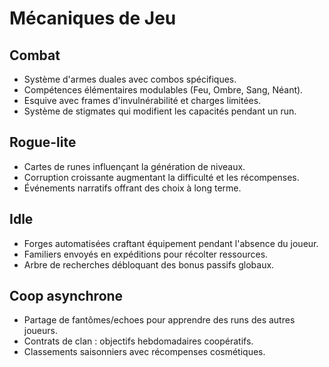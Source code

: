 # Mécaniques de Jeu

## Combat
- Système d'armes duales avec combos spécifiques.
- Compétences élémentaires modulables (Feu, Ombre, Sang, Néant).
- Esquive avec frames d'invulnérabilité et charges limitées.
- Système de stigmates qui modifient les capacités pendant un run.

## Rogue-lite
- Cartes de runes influençant la génération de niveaux.
- Corruption croissante augmentant la difficulté et les récompenses.
- Événements narratifs offrant des choix à long terme.

## Idle
- Forges automatisées craftant équipement pendant l'absence du joueur.
- Familiers envoyés en expéditions pour récolter ressources.
- Arbre de recherches débloquant des bonus passifs globaux.

## Coop asynchrone
- Partage de fantômes/echoes pour apprendre des runs des autres joueurs.
- Contrats de clan : objectifs hebdomadaires coopératifs.
- Classements saisonniers avec récompenses cosmétiques.
